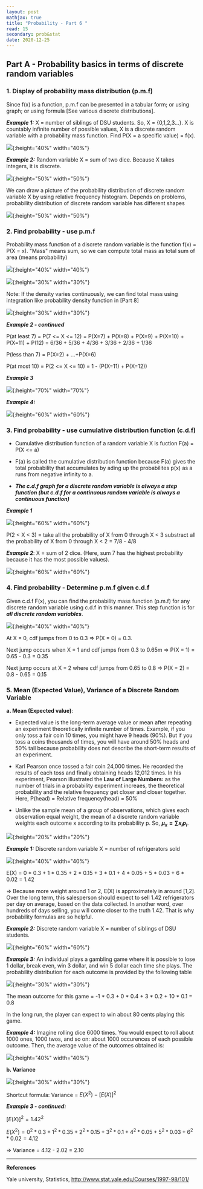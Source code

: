 ```yaml
---
layout: post
mathjax: true
title: "Probability - Part 6 "
read: 15
secondary: prob&stat
date: 2020-12-25
---
```

## Part A - Probability basics in terms of discrete random variables

### 1. Display of probability mass distribution (p.m.f)

Since f(x) is a function, p.m.f can be presented in a tabular form; or using graph; or using formula [See various discrete distributions].

***Example 1:*** X = number of siblings of DSU students. So, X = {0,1,2,3...}. X is countably infinite number of possible values, X is a discrete random variable with a probability mass function. Find P(X = a specific value) = f(x). 

![](/sources/prob5-1b.png){:height="40%" width="40%"}

***Example 2:*** Random variable X = sum of two dice. Because X takes integers, it is discrete.

![](/sources/prob5-1.png){:height="50%" width="50%"}

We can draw a picture of the probability distribution of discrete random variable X by using relative frequency histogram. Depends on problems, probability distribution of discrete random variable has different shapes

![](/sources/prob5-3.png){:height="50%" width="50%"}

### 2. Find probability - use p.m.f

Probability mass function of a discrete random variable is the function f(x) = P(X = x). "Mass" means sum, so we can compute total mass as total sum of area (means probability)

![](/sources/prob6-2c.png){:height="40%" width="40%"}

![](/sources/prob6-3c.png){:height="30%" width="30%"}

Note: If the density varies continuously, we can find total mass using integration like probability density function in [Part 8] 

![](/sources/prob6-4c.png){:height="30%" width="30%"}

***Example 2 - continued***

P(at least 7) = P(7 <= X <= 12) = P(X=7) + P(X=8) + P(X=9) + P(X=10) + P(X=11) + P(12) = 6/36 + 5/36 + 4/36 + 3/36 + 2/36 + 1/36

P(less than 7) = P(X=2) + ...+P(X=6)

P(at most 10) = P(2 <= X <= 10) = 1 - (P(X=11) + P(X=12))

***Example 3***

![](/sources/prob5-2b.png){:height="70%" width="70%"}

***Example 4:***

![](/sources/prob5-3b.png){:height="60%" width="60%"}

### 3. Find probability - use cumulative distribution function (c.d.f)

+ Cumulative distribution function of a random variable X is fuction F(a) = P(X <= a)

+ F(a) is called the cumulative distribution function because F(a) gives the total probability that accumulates by ading up the probabilites p(x) as a runs from negative infinity to a. 

+ ***The c.d.f graph for a discrete random variable is always a step function (but c.d.f for a continuous random variable is always a continuous function)***

***Example 1***

![](/sources/prob6-5c.png){:height="60%" width="60%"}

P(2 < X < 3) = take all the probability of X from 0 through X < 3 substract all the probability of X from 0 through X < 2 = 7/8 - 4/8

***Example 2***: X = sum of 2 dice. (Here, sum 7 has the highest probability because it has the most possible values). 

![](/sources/prob6-6c.png){:height="60%" width="60%"}

### 4. Find probability - Determine p.m.f given c.d.f

Given c.d.f F(x), you can find the probability mass function (p.m.f) for any discrete random variable using c.d.f in this manner. This step function is for ***all discrete random variables***. 

![](/sources/prob5-7.png){:height="40%" width="40%"}

At X = 0, cdf jumps from 0 to 0.3 => P(X = 0) = 0.3. 

Next jump occurs when X = 1 and cdf jumps from 0.3 to 0.65m => P(X = 1) = 0.65 - 0.3 = 0.35

Next jump occurs at X = 2 where cdf jumps from 0.65 to 0.8 => P(X = 2) = 0.8 - 0.65 = 0.15

### 5. Mean (Expected Value), Variance of a Discrete Random Variable

**a. Mean (Expected value)**: 

+ Expected value is the long-term average value or mean after repeating an experiment theoretically infinite number of times. Example, if you only toss a fair coin 10 times, you might have 9 heads (90%). But if you toss a coins thousands of times, you will have around 50% heads and 50% tail because probability does not describe the short-term results of an experiment.
  
+  Karl Pearson once tossed a fair coin 24,000 times. He recorded the results of each toss and finally obtaining heads 12,012 times. In his experiment, Pearson illustrated the **Law of Large Numbers:** as the number of trials in a probability experiment increaes, the theoretical probability and the relative frequency get closer and closer together. Here, P(head) = Relative frequency(head) = 50%

+ Unlike the sample mean of a group of observations, which gives each observation equal weight, the mean of a discrete random variable weights each outcome x according to its probability p. So, **$\mu_x = \sum{x_i}{p_i}$**. 

![](/sources/prob6-5b.png){:height="20%" width="20%"}

***Example 1:*** Discrete random variable X = number of refrigerators sold

![](/sources/prob5-8.png){:height="40%" width="40%"}

E(X) = 0 * 0.3 + 1 * 0.35 + 2 * 0.15 + 3 * 0.1 + 4 * 0.05 + 5 * 0.03 + 6 * 0.02 = 1.42

=> Because more weight around 1 or 2, E(X) is approximately in around [1,2]. Over the long term, this salesperson should expect to sell 1.42 refrigerators per day on average, based on the data collected. In another word, over hundreds of days selling, you will come closer to the truth 1.42. That is why probability formulas are so helpful. 

***Example 2:*** Discrete random variable X = number of siblings of DSU students.

![](/sources/prob5-4b.png){:height="60%" width="60%"}

***Example 3:*** An individual plays a gambling game where it is possible to lose 1 dollar, break even, win 3 dollar, and win 5 dollar each time she plays. The probability distribution for each outcome is provided by the following table

![](/sources/prob5-6b.png){:height="30%" width="30%"}

The mean outcome for this game = -1 * 0.3 + 0 * 0.4 + 3 * 0.2 + 10 * 0.1 = 0.8

In the long run, the player can expect to win about 80 cents playing this game.

***Example 4:*** Imagine rolling dice 6000 times. You would expect to roll about 1000 ones, 1000 twos, and so on: about 1000 occurences of each possible outcome. Then, the average value of the outcomes obtained is:

![](/sources/prob6-1c.png){:height="40%" width="40%"}

**b. Variance**

![](/sources/prob5-9.png){:height="30%" width="30%"}

Shortcut formula: Variance = $E(X^2) - [E(X)]^2$

***Example 3 - continued:***

$[E(X)]^2 = 1.42^2$

$E(X^2) = 0^2 * 0.3 + 1^2 * 0.35 + 2^2 * 0.15 + 3^2 * 0.1 + 4^2 * 0.05 + 5^2 * 0.03 + 6^2 * 0.02 = 4.12$ 

=> Variance = 4.12 - 2.02 = 2.10

---------------------
**References**

Yale university, Statistics, http://www.stat.yale.edu/Courses/1997-98/101/